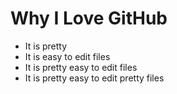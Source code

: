 # Why I Love GitHub

* It is pretty
* It is easy to edit files
* It is pretty easy to edit files
* It is pretty easy to edit pretty files
